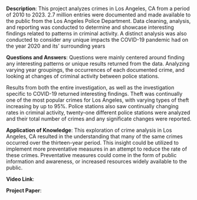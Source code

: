 <strong>Description</strong>: This project analyzes crimes in Los Angeles, CA from a period of 2010 to 2023. 2.7 million entries were documented and made available to the public from the Los Angeles Police Department. Data cleaning, analysis, and reporting was conducted to determine and showcase interesting findings related to patterns in criminal activity. A distinct analysis was also conducted to consider any unique impacts the COVID-19 pandemic had on the year 2020 and its’ surrounding years

<strong>Questions and Answers</strong>: Questions were mainly centered around finding any interesting patterns or unique results returned from the data. Analyzing varying year groupings, the occurrences of each documented crime, and looking at changes of criminal activity between police stations. 

Results from both the entire investigation, as well as the investigation specific to COVID-19 returned interesting findings. Theft was continually one of the most popular crimes for Los Angeles, with varying types of theft increasing by up to 95%. Police stations also saw continually changing rates in criminal activity, twenty-one different police stations were analyzed and their total number of crimes and any significate changes were reported.


<strong>Application of Knowledge</strong>: This exploration of crime analysis in Los Angeles, CA resulted in the understanding that many of the same crimes occurred over the thirteen-year period.
This insight could be utilized to implement more preventative measures in an attempt to reduce the rate of these crimes. Preventative measures could come in the form of public information and awareness, or increased resources widely available to the public.


<strong>Video Link</strong>:

<strong>Project Paper</strong>:

